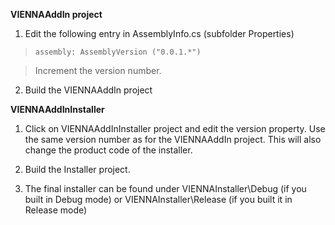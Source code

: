 **VIENNAAddIn project**

1. Edit the following entry in AssemblyInfo.cs (subfolder Properties)
> `assembly: AssemblyVersion ("0.0.1.*")`

> Increment the version number.

2. Build the VIENNAAddIn project


**VIENNAAddInInstaller**

1. Click on VIENNAAddInInstaller project and edit the version property. Use the same version number as for the VIENNAAddIn project. This will also change the product code of the installer.

2. Build the Installer project.

3. The final installer can be found under VIENNAInstaller\Debug (if you built in Debug mode) or VIENNAInstaller\Release (if you built it in Release mode)